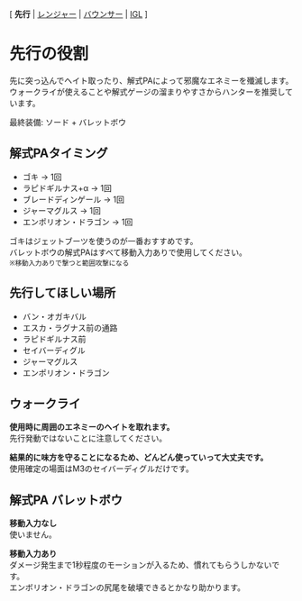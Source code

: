 [ **先行** | [レンジャー](./role/Ranger.md) | [バウンサー](./role/Bouncer.md) | [IGL](./role/IGL.md)  ]
# 先行の役割
先に突っ込んでヘイト取ったり、解式PAによって邪魔なエネミーを殲滅します。  
ウォークライが使えることや解式ゲージの溜まりやすさからハンターを推奨しています。  

最終装備: ソード + バレットボウ

## 解式PAタイミング
- ゴキ → 1回  
- ラピドギルナス+α → 1回
- ブレードディンゲール → 1回
- ジャーマグルス → 1回
- エンポリオン・ドラゴン → 1回

ゴキはジェットブーツを使うのが一番おすすめです。  
バレットボウの解式PAはすべて移動入力ありで使用してください。  
`※移動入力ありで撃つと範囲攻撃になる`

## 先行してほしい場所
- バン・オガキバル
- エスカ・ラグナス前の通路
- ラピドギルナス前
- セイバーディグル
- ジャーマグルス
- エンポリオン・ドラゴン

## ウォークライ
**使用時に周囲のエネミーのヘイトを取れます。**  
先行発動ではないことに注意してください。  
  
**結果的に味方を守ることになるため、どんどん使っていって大丈夫です。**  
使用確定の場面はM3のセイバーディグルだけです。  

## 解式PA バレットボウ
**移動入力なし**  
使いません。  

**移動入力あり**  
ダメージ発生まで1秒程度のモーションが入るため、慣れてもらうしかないです。  
エンボリオン・ドラゴンの尻尾を破壊できるとかなり助かります。  
